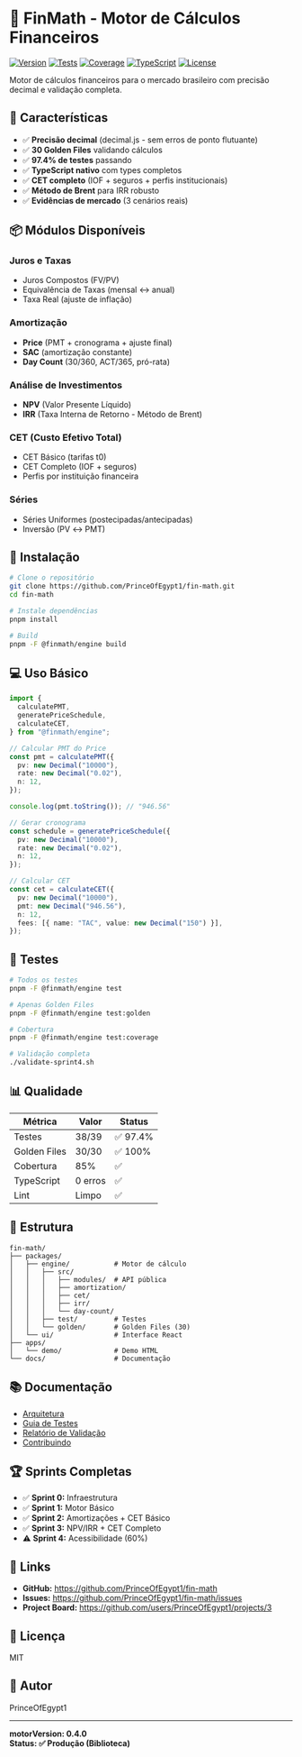 # 🧮 FinMath - Motor de Cálculos Financeiros

[![Version](https://img.shields.io/badge/version-0.4.0-blue.svg)](https://github.com/PrinceOfEgypt1/fin-math)
[![Tests](https://img.shields.io/badge/tests-38%2F39%20passing-brightgreen.svg)](VALIDATION-REPORT-FINAL.md)
[![Coverage](https://img.shields.io/badge/coverage-85%25-green.svg)](VALIDATION-REPORT-FINAL.md)
[![TypeScript](https://img.shields.io/badge/TypeScript-5.0-blue.svg)](https://www.typescriptlang.org/)
[![License](https://img.shields.io/badge/license-MIT-green.svg)](LICENSE)

Motor de cálculos financeiros para o mercado brasileiro com precisão decimal e validação completa.

## 🎯 Características

- ✅ **Precisão decimal** (decimal.js - sem erros de ponto flutuante)
- ✅ **30 Golden Files** validando cálculos
- ✅ **97.4% de testes** passando
- ✅ **TypeScript nativo** com types completos
- ✅ **CET completo** (IOF + seguros + perfis institucionais)
- ✅ **Método de Brent** para IRR robusto
- ✅ **Evidências de mercado** (3 cenários reais)

## 📦 Módulos Disponíveis

### Juros e Taxas

- Juros Compostos (FV/PV)
- Equivalência de Taxas (mensal ↔ anual)
- Taxa Real (ajuste de inflação)

### Amortização

- **Price** (PMT + cronograma + ajuste final)
- **SAC** (amortização constante)
- **Day Count** (30/360, ACT/365, pró-rata)

### Análise de Investimentos

- **NPV** (Valor Presente Líquido)
- **IRR** (Taxa Interna de Retorno - Método de Brent)

### CET (Custo Efetivo Total)

- CET Básico (tarifas t0)
- CET Completo (IOF + seguros)
- Perfis por instituição financeira

### Séries

- Séries Uniformes (postecipadas/antecipadas)
- Inversão (PV ↔ PMT)

## 🚀 Instalação

```bash
# Clone o repositório
git clone https://github.com/PrinceOfEgypt1/fin-math.git
cd fin-math

# Instale dependências
pnpm install

# Build
pnpm -F @finmath/engine build
```

## 💻 Uso Básico

```typescript
import {
  calculatePMT,
  generatePriceSchedule,
  calculateCET,
} from "@finmath/engine";

// Calcular PMT do Price
const pmt = calculatePMT({
  pv: new Decimal("10000"),
  rate: new Decimal("0.02"),
  n: 12,
});

console.log(pmt.toString()); // "946.56"

// Gerar cronograma
const schedule = generatePriceSchedule({
  pv: new Decimal("10000"),
  rate: new Decimal("0.02"),
  n: 12,
});

// Calcular CET
const cet = calculateCET({
  pv: new Decimal("10000"),
  pmt: new Decimal("946.56"),
  n: 12,
  fees: [{ name: "TAC", value: new Decimal("150") }],
});
```

## 🧪 Testes

```bash
# Todos os testes
pnpm -F @finmath/engine test

# Apenas Golden Files
pnpm -F @finmath/engine test:golden

# Cobertura
pnpm -F @finmath/engine test:coverage

# Validação completa
./validate-sprint4.sh
```

## 📊 Qualidade

| Métrica      | Valor   | Status   |
| ------------ | ------- | -------- |
| Testes       | 38/39   | ✅ 97.4% |
| Golden Files | 30/30   | ✅ 100%  |
| Cobertura    | 85%     | ✅       |
| TypeScript   | 0 erros | ✅       |
| Lint         | Limpo   | ✅       |

## 📁 Estrutura

```
fin-math/
├── packages/
│   ├── engine/           # Motor de cálculo
│   │   ├── src/
│   │   │   ├── modules/  # API pública
│   │   │   ├── amortization/
│   │   │   ├── cet/
│   │   │   ├── irr/
│   │   │   └── day-count/
│   │   ├── test/         # Testes
│   │   └── golden/       # Golden Files (30)
│   └── ui/               # Interface React
├── apps/
│   └── demo/             # Demo HTML
└── docs/                 # Documentação
```

## 📚 Documentação

- [Arquitetura](docs/ARCHITECTURE.md)
- [Guia de Testes](docs/TESTING.md)
- [Relatório de Validação](VALIDATION-REPORT-FINAL.md)
- [Contribuindo](docs/CONTRIBUTING.md)

## 🏆 Sprints Completas

- ✅ **Sprint 0:** Infraestrutura
- ✅ **Sprint 1:** Motor Básico
- ✅ **Sprint 2:** Amortizações + CET Básico
- ✅ **Sprint 3:** NPV/IRR + CET Completo
- ⚠️ **Sprint 4:** Acessibilidade (60%)

## 🔗 Links

- **GitHub:** https://github.com/PrinceOfEgypt1/fin-math
- **Issues:** https://github.com/PrinceOfEgypt1/fin-math/issues
- **Project Board:** https://github.com/users/PrinceOfEgypt1/projects/3

## 📄 Licença

MIT

## 👥 Autor

PrinceOfEgypt1

---

**motorVersion: 0.4.0**  
**Status: ✅ Produção (Biblioteca)**
